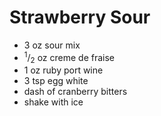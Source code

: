 Strawberry Sour
===============

- 3 oz sour mix
- <sup>1</sup>/<sub>2</sub> oz creme de fraise
- 1 oz ruby port wine
- 3 tsp egg white
- dash of cranberry bitters
- shake with ice

